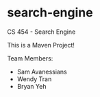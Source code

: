 # search-engine
CS 454 - Search Engine

This is a Maven Project!

Team Members:

* Sam Avanessians
* Wendy Tran
* Bryan Yeh